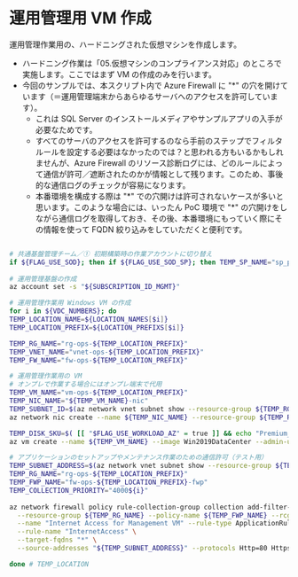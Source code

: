 # 運用管理用 VM 作成

運用管理作業用の、ハードニングされた仮想マシンを作成します。

- ハードニング作業は「05.仮想マシンのコンプライアンス対応」のところで実施します。ここではまず VM の作成のみを行います。
- 今回のサンプルでは、本スクリプト内で Azure Firewall に "\*" の穴を開けています（＝運用管理端末からあらゆるサーバへのアクセスを許可しています）。
  - これは SQL Server のインストールメディアやサンプルアプリの入手が必要なためです。
  - すべてのサーバのアクセスを許可するのなら手前のステップでフィルタルールを設定する必要はなかったのでは？と思われる方もいるかもしれませんが、Azure Firewall のリソース診断ログには、どのルールによって通信が許可／遮断されたのかが情報として残ります。このため、事後的な通信ログのチェックが容易になります。
  - 本番環境を構成する際は "\*" での穴開けは許可されないケースが多いと思います。このような場合には、いったん PoC 環境で "*" の穴開けをしながら通信ログを取得しておき、その後、本番環境にもっていく際にその情報を使って FQDN 絞り込みをしていただくと便利です。

```bash

# 共通基盤管理チーム／① 初期構築時の作業アカウントに切り替え
if ${FLAG_USE_SOD}; then if ${FLAG_USE_SOD_SP}; then TEMP_SP_NAME="sp_plat_dev"; az login --service-principal --username ${SP_APP_IDS[${TEMP_SP_NAME}]} --password ${SP_PWDS[${TEMP_SP_NAME}]} --tenant ${PRIMARY_DOMAIN_NAME} --allow-no-subscriptions; else az account clear; az login -u "user_plat_dev@${PRIMARY_DOMAIN_NAME}" -p "${ADMIN_PASSWORD}"; fi; fi
 
# 運用管理基盤の作成
az account set -s "${SUBSCRIPTION_ID_MGMT}"

# 運用管理作業用 Windows VM の作成
for i in ${VDC_NUMBERS}; do
TEMP_LOCATION_NAME=${LOCATION_NAMES[$i]}
TEMP_LOCATION_PREFIX=${LOCATION_PREFIXS[$i]}

TEMP_RG_NAME="rg-ops-${TEMP_LOCATION_PREFIX}"
TEMP_VNET_NAME="vnet-ops-${TEMP_LOCATION_PREFIX}"
TEMP_FW_NAME="fw-ops-${TEMP_LOCATION_PREFIX}"

# 運用管理作業用の VM
# オンプレで作業する場合にはオンプレ端末で代用
TEMP_VM_NAME="vm-ops-${TEMP_LOCATION_PREFIX}"
TEMP_NIC_NAME="${TEMP_VM_NAME}-nic"
TEMP_SUBNET_ID=$(az network vnet subnet show --resource-group ${TEMP_RG_NAME} --vnet-name ${TEMP_VNET_NAME} --name "DefaultSubnet" --query id -o tsv)
az network nic create --name ${TEMP_NIC_NAME} --resource-group ${TEMP_RG_NAME} --location ${TEMP_LOCATION_NAME} --subnet $TEMP_SUBNET_ID

TEMP_DISK_SKU=$( [[ "$FLAG_USE_WORKLOAD_AZ" = true ]] && echo "Premium_ZRS" || echo "Premium_LRS" )
az vm create --name ${TEMP_VM_NAME} --image Win2019DataCenter --admin-username $ADMIN_USERNAME --admin-password $ADMIN_PASSWORD --nics ${TEMP_NIC_NAME} --resource-group ${TEMP_RG_NAME} --location ${TEMP_LOCATION_NAME} --size Standard_D2s_v3 --storage-sku ${TEMP_DISK_SKU}

# アプリケーションのセットアップやメンテナンス作業のための通信許可（テスト用）
TEMP_SUBNET_ADDRESS=$(az network vnet subnet show --resource-group ${TEMP_RG_NAME} --vnet-name ${TEMP_VNET_NAME} --name "DefaultSubnet" --query addressPrefix -o tsv)
TEMP_RG_NAME="rg-ops-${TEMP_LOCATION_PREFIX}"
TEMP_FWP_NAME="fw-ops-${TEMP_LOCATION_PREFIX}-fwp"
TEMP_COLLECTION_PRIORITY="4000${i}"
 
az network firewall policy rule-collection-group collection add-filter-collection \
  --resource-group ${TEMP_RG_NAME} --policy-name ${TEMP_FWP_NAME} --rcg-name "DefaultApplicationRuleCollectionGroup" \
  --name "Internet Access for Management VM" --rule-type ApplicationRule --collection-priority 4000 --action Allow \
  --rule-name "InternetAccess" \
  --target-fqdns "*" \
  --source-addresses "${TEMP_SUBNET_ADDRESS}" --protocols Http=80 Https=443

done # TEMP_LOCATION

```
